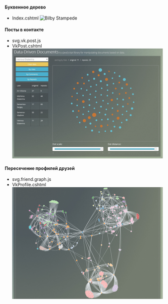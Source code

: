 #### Буквенное дерево
- Index.cshtml
![Bilby Stampede](http://cdn.joxi.ru/uploads/prod/2014/02/09/244/2a1/3856663a46e663821c858b2ed34598bb9a3c8719.jpg)

#### Посты в контакте
- svg.vk.post.js
- VkPost.cshtml
![Bilby Stampede](screenshots/svg.vk.post.jpg)

#### Пересечение профилей друзей
- svg.friend.graph.js
- VkProfile.cshtml
![Bilby Stampede](screenshots/svg.vk.friends.jpg)


